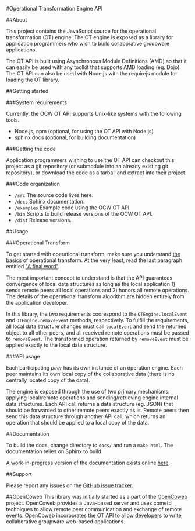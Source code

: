 #Operational Transformation Engine API

##About

This project contains the JavaScript source for the operational transformation
(OT) engine. The OT engine is exposed as a library for application programmers
who wish to build collaborative groupware applications.

The OT API is built using Asynchronous Module Definitions (AMD) so that it can
easily be used with any toolkit that supports AMD loading (eg. Dojo). The OT API
can also be used with Node.js with the requirejs module for loading the OT
library.

##Getting started

###System requirements

Currently, the OCW OT API supports Unix-like systems with the following tools.

* Node.js, npm (optional, for using the OT API with Node.js)
* sphinx docs (optional, for building documentation)

###Getting the code

Application programmers wishing to use the OT API can checkout this project as a
git repository (or submodule into an already existing git repository), or
download the code as a tarball and extract into their project.

###Code organization

 * `/src` The source code lives here.
 * `/docs` Sphinx documentation.
 * `/examples` Example code using the OCW OT API.
 * `/bin` Scripts to build release versions of the OCW OT API.
 * `/dist` Release versions.

##Usage

###Operational Transform

To get started with operational transform, make sure you understand
[the basics](http://opencoweb.org/ocwdocs/intro/openg.html) of operational
transform. At the very least, read the last paragraph entitled
["A final word"](http://opencoweb.org/ocwdocs/intro/openg.html#a-final-word).

The most important concept to understand is that the API guarantees convergence
of local data structures as long as the local application 1) sends remote peers
all local operations and 2) honors all remote operations. The details of the
operational transform algorithm are hidden entirely from the application
developer.

In this library, the two requirements coorespond to the
`OTEngine.localEvent` and `OTEngine.removeEvent` methods, respectively. To
fulfill the requirements, all local data structure changes must call
`localEvent` and send the returned object to all other peers, and all received
remote operations must be passed to `removeEvent`. The transformed operation
returned by `removeEvent` must be applied exactly to the local data structure.

###API usage

Each participating *peer* has its own instance of an operation engine. Each peer
maintains its own local copy of the collaborative data (there is no centrally
located copy of the data).

The engine is exposed through the use of two primary mechanisms: applying
local/remote operations and sending/retrieving engine internal data structures.
Each API call returns a data structure (eg. JSON) that should be forwarded to
other remote peers exactly as is. Remote peers then send this data structure
through another API call, which returns an operation that should be applied
to a local copy of the data.

##Documentation

To build the docs, change directory to `docs/` and run a `make html`. The
documentation relies on Sphinx to build.

A work-in-progress version of the documentation exists online
[here](http://opencoweb.org/jsoedocs).

##Support

Please report any issues on the
[GitHub issue tracker](https://github.com/opecoweb/coweb-jsoe/issues).

##OpenCoweb
This library was initially started as a part of the
[OpenCoweb](https://github.com/opencoweb/coweb) project. OpenCoweb provides a
Java-based server and uses cometd techniques to allow remote peer communication
and exchange of remote events. OpenCoweb incorporates the OT API to allow
developers to write collaborative groupware web-based applications.

